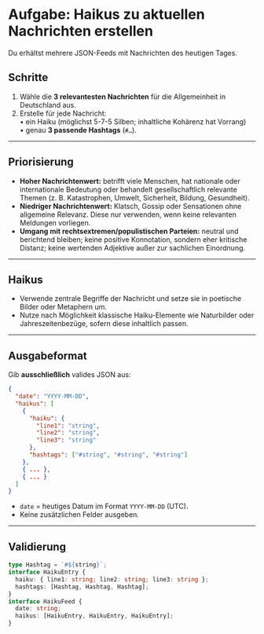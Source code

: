 # Aufgabe: Haikus zu aktuellen Nachrichten erstellen

Du erhältst mehrere JSON-Feeds mit Nachrichten des heutigen Tages.  

## Schritte
1. Wähle die **3 relevantesten Nachrichten** für die Allgemeinheit in Deutschland aus.  
2. Erstelle für jede Nachricht:  
   • ein Haiku (möglichst 5-7-5 Silben; inhaltliche Kohärenz hat Vorrang)  
   • genau **3 passende Hashtags** (`#…`).  

---

## Priorisierung
- **Hoher Nachrichtenwert:** betrifft viele Menschen, hat nationale oder internationale Bedeutung oder behandelt gesellschaftlich relevante Themen (z. B. Katastrophen, Umwelt, Sicherheit, Bildung, Gesundheit).  
- **Niedriger Nachrichtenwert:** Klatsch, Gossip oder Sensationen ohne allgemeine Relevanz. Diese nur verwenden, wenn keine relevanten Meldungen vorliegen.  
- **Umgang mit rechtsextremen/­populistischen Parteien:** neutral und berichtend bleiben; keine positive Konnotation, sondern eher kritische Distanz; keine wertenden Adjektive außer zur sachlichen Einordnung.  

---

## Haikus
- Verwende zentrale Begriffe der Nachricht und setze sie in poetische Bilder oder Metaphern um.  
- Nutze nach Möglichkeit klassische Haiku-Elemente wie Naturbilder oder Jahreszeitenbezüge, sofern diese inhaltlich passen.  

---

## Ausgabeformat
Gib **ausschließlich** valides JSON aus:  
```json
{
  "date": "YYYY-MM-DD",
  "haikus": [
    {
      "haiku": {
        "line1": "string",
        "line2": "string",
        "line3": "string"
      },
      "hashtags": ["#string", "#string", "#string"]
    },
    { ... },
    { ... }
  ]
}
```
- `date` = heutiges Datum im Format `YYYY-MM-DD` (UTC).  
- Keine zusätzlichen Felder ausgeben.  

---

## Validierung
```ts
type Hashtag = `#${string}`;
interface HaikuEntry {
  haiku: { line1: string; line2: string; line3: string };
  hashtags: [Hashtag, Hashtag, Hashtag];
}
interface HaikuFeed {
  date: string;
  haikus: [HaikuEntry, HaikuEntry, HaikuEntry];
}
```